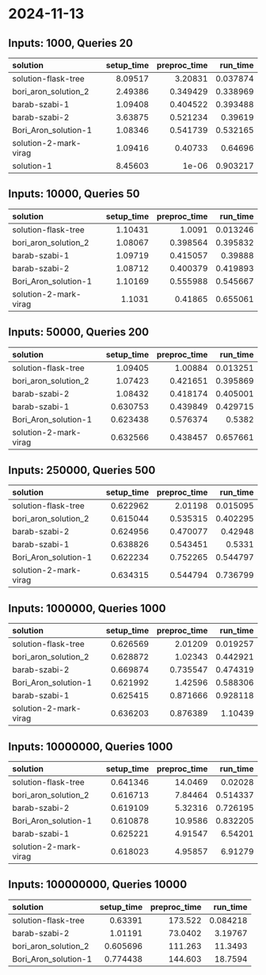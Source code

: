 # 2024-11-13

## Inputs: 1000, Queries 20

| solution              |   setup_time |   preproc_time |   run_time |
|:----------------------|-------------:|---------------:|-----------:|
| solution-flask-tree   |      8.09517 |       3.20831  |   0.037874 |
| bori_aron_solution_2  |      2.49386 |       0.349429 |   0.338969 |
| barab-szabi-1         |      1.09408 |       0.404522 |   0.393488 |
| barab-szabi-2         |      3.63875 |       0.521234 |   0.39619  |
| Bori_Aron_solution-1  |      1.08346 |       0.541739 |   0.532165 |
| solution-2-mark-virag |      1.09416 |       0.40733  |   0.64696  |
| solution-1            |      8.45603 |       1e-06    |   0.903217 |

## Inputs: 10000, Queries 50

| solution              |   setup_time |   preproc_time |   run_time |
|:----------------------|-------------:|---------------:|-----------:|
| solution-flask-tree   |      1.10431 |       1.0091   |   0.013246 |
| bori_aron_solution_2  |      1.08067 |       0.398564 |   0.395832 |
| barab-szabi-1         |      1.09719 |       0.415057 |   0.39888  |
| barab-szabi-2         |      1.08712 |       0.400379 |   0.419893 |
| Bori_Aron_solution-1  |      1.10169 |       0.555988 |   0.545667 |
| solution-2-mark-virag |      1.1031  |       0.41865  |   0.655061 |

## Inputs: 50000, Queries 200

| solution              |   setup_time |   preproc_time |   run_time |
|:----------------------|-------------:|---------------:|-----------:|
| solution-flask-tree   |     1.09405  |       1.00884  |   0.013251 |
| bori_aron_solution_2  |     1.07423  |       0.421651 |   0.395869 |
| barab-szabi-2         |     1.08432  |       0.418174 |   0.405001 |
| barab-szabi-1         |     0.630753 |       0.439849 |   0.429715 |
| Bori_Aron_solution-1  |     0.623438 |       0.576374 |   0.5382   |
| solution-2-mark-virag |     0.632566 |       0.438457 |   0.657661 |

## Inputs: 250000, Queries 500

| solution              |   setup_time |   preproc_time |   run_time |
|:----------------------|-------------:|---------------:|-----------:|
| solution-flask-tree   |     0.622962 |       2.01198  |   0.015095 |
| bori_aron_solution_2  |     0.615044 |       0.535315 |   0.402295 |
| barab-szabi-2         |     0.624956 |       0.470077 |   0.42948  |
| barab-szabi-1         |     0.638826 |       0.543451 |   0.5331   |
| Bori_Aron_solution-1  |     0.622234 |       0.752265 |   0.544797 |
| solution-2-mark-virag |     0.634315 |       0.544794 |   0.736799 |

## Inputs: 1000000, Queries 1000

| solution              |   setup_time |   preproc_time |   run_time |
|:----------------------|-------------:|---------------:|-----------:|
| solution-flask-tree   |     0.626569 |       2.01209  |   0.019257 |
| bori_aron_solution_2  |     0.628872 |       1.02343  |   0.442921 |
| barab-szabi-2         |     0.669874 |       0.735547 |   0.474319 |
| Bori_Aron_solution-1  |     0.621992 |       1.42596  |   0.588306 |
| barab-szabi-1         |     0.625415 |       0.871666 |   0.928118 |
| solution-2-mark-virag |     0.636203 |       0.876389 |   1.10439  |

## Inputs: 10000000, Queries 1000

| solution              |   setup_time |   preproc_time |   run_time |
|:----------------------|-------------:|---------------:|-----------:|
| solution-flask-tree   |     0.641346 |       14.0469  |   0.02028  |
| bori_aron_solution_2  |     0.616713 |        7.84464 |   0.514337 |
| barab-szabi-2         |     0.619109 |        5.32316 |   0.726195 |
| Bori_Aron_solution-1  |     0.610878 |       10.9586  |   0.832205 |
| barab-szabi-1         |     0.625221 |        4.91547 |   6.54201  |
| solution-2-mark-virag |     0.618023 |        4.95857 |   6.91279  |

## Inputs: 100000000, Queries 10000

| solution             |   setup_time |   preproc_time |   run_time |
|:---------------------|-------------:|---------------:|-----------:|
| solution-flask-tree  |     0.63391  |       173.522  |   0.084218 |
| barab-szabi-2        |     1.01191  |        73.0402 |   3.19767  |
| bori_aron_solution_2 |     0.605696 |       111.263  |  11.3493   |
| Bori_Aron_solution-1 |     0.774438 |       144.603  |  18.7594   |